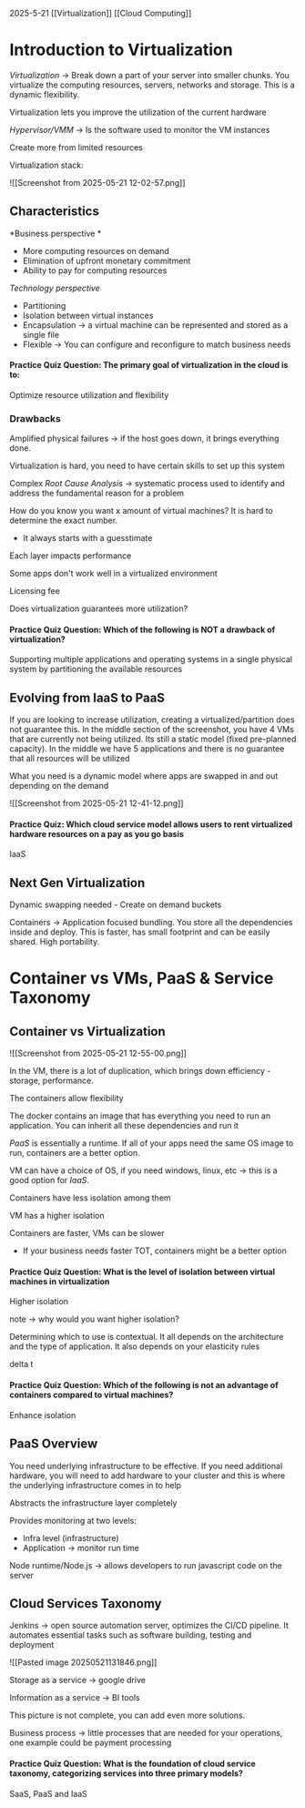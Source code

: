 2025-5-21
[[Virtualization]] [[Cloud Computing]] 
# Introduction to Virtualization

*Virtualization* -> Break down a part of your server into smaller chunks. You virtualize the computing resources, servers, networks and storage. This is a dynamic flexibility.

Virtualization lets you improve the utilization of the current hardware

*Hypervisor/VMM* -> Is the software used to monitor the VM instances

Create more from limited resources

Virtualization stack:

![[Screenshot from 2025-05-21 12-02-57.png]]

## Characteristics
*Business perspective *
- More computing resources on demand
- Elimination of upfront monetary commitment
- Ability to pay for computing resources

*Technology perspective*
- Partitioning
- Isolation between virtual instances
- Encapsulation -> a virtual machine can be represented and stored as a single file 
- Flexible -> You can configure and reconfigure to match business needs


#### Practice Quiz Question: The primary goal of virtualization in the cloud is to:
Optimize resource utilization and flexibility

### Drawbacks

Amplified physical failures -> if the host goes down, it brings everything done.

Virtualization is hard, you need to have certain skills to set up this system

Complex *Root Cause Analysis* -> systematic process used to identify and address the fundamental reason for a problem 

How do you know you want x amount of virtual machines? It is hard to determine the exact number.
- It always starts with a guesstimate

Each layer impacts performance 

Some apps don't work well in a virtualized environment 

Licensing fee

Does virtualization guarantees more utilization?

#### Practice Quiz Question: Which of the following is NOT a drawback of virtualization?

Supporting multiple applications and operating systems in a single physical system by partitioning the available resources

## Evolving from IaaS to PaaS

If you are looking to increase utilization, creating a virtualized/partition does not guarantee this. In the middle section of the screenshot, you have 4 VMs that are currently not being utilized. Its still a static model (fixed pre-planned capacity). In the middle we have 5 applications and there is no guarantee that all resources will be utilized

What you need is a dynamic model where apps are swapped in and out depending on the demand

![[Screenshot from 2025-05-21 12-41-12.png]]

#### Practice Quiz: Which cloud service model allows users to rent virtualized hardware resources on a pay as you go basis
IaaS

## Next Gen Virtualization

Dynamic swapping needed - Create on demand buckets

Containers -> Application focused bundling. You store all the dependencies inside and deploy. This is faster, has small footprint and can be easily shared. High portability.

# Container vs VMs, PaaS & Service Taxonomy 

## Container vs Virtualization

![[Screenshot from 2025-05-21 12-55-00.png]]


In the VM, there is a lot of duplication, which brings down efficiency - storage, performance.

The containers allow flexibility 

The docker contains an image that has everything you need to run an application. You can inherit all these dependencies and run it 

*PaaS* is essentially a runtime. If all of your apps need the same OS image to run, containers are a better option.

VM can have a choice of OS, if you need windows, linux, etc -> this is a good option for *IaaS*. 

Containers have less isolation among them

VM has a higher isolation

Containers are faster, VMs can be slower 
- If your business needs faster TOT, containers might be a better option

#### Practice Quiz Question: What is the level of isolation between virtual machines in virtualization

Higher isolation

note -> why would you want higher isolation?


Determining which to use is contextual. It all depends on the architecture and the type of application. It also depends on your elasticity rules 

delta t

#### Practice Quiz Question: Which of the following is not an advantage of containers compared to virtual machines?
Enhance isolation

## PaaS Overview

You need underlying infrastructure to be effective. If you need additional hardware, you will need to add hardware to your cluster and this is where the underlying infrastructure comes in to help 

Abstracts the infrastructure layer completely 

Provides monitoring at two levels:
- Infra level (infrastructure)
- Application -> monitor run time 

Node runtime/Node.js -> allows developers to run javascript code on the server

## Cloud Services Taxonomy

Jenkins -> open source automation server, optimizes the CI/CD pipeline. It automates essential tasks such as software building, testing and deployment

![[Pasted image 20250521131846.png]]

Storage as a service -> google drive

Information as a service -> BI tools 

This picture is not complete, you can add even more solutions. 

Business process -> little processes that are needed for your operations, one example could be payment processing 

#### Practice Quiz Question: What is the foundation of cloud service taxonomy, categorizing services into three primary models?

SaaS, PaaS and IaaS 



